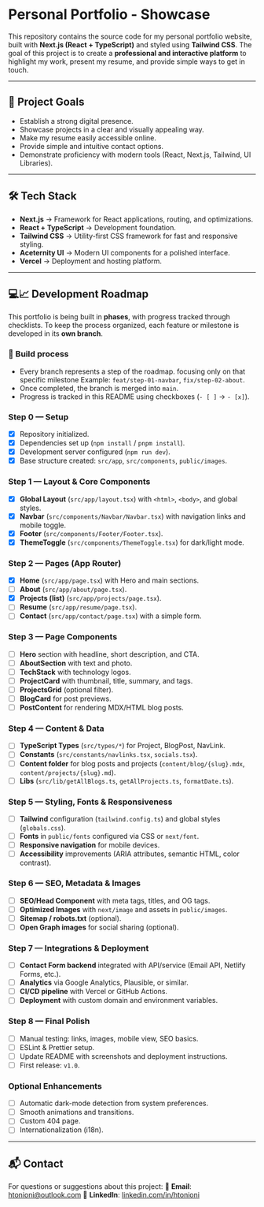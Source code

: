 # Personal Portfolio - Showcase

This repository contains the source code for my personal portfolio website, built with **Next.js (React + TypeScript)** and styled using **Tailwind CSS**.
The goal of this project is to create a **professional and interactive platform** to highlight my work, present my resume, and provide simple ways to get in touch.

---

## 🎯 Project Goals

- Establish a strong digital presence.
- Showcase projects in a clear and visually appealing way.
- Make my resume easily accessible online.
- Provide simple and intuitive contact options.
- Demonstrate proficiency with modern tools (React, Next.js, Tailwind, UI Libraries).

---

## 🛠️ Tech Stack

- **Next.js** → Framework for React applications, routing, and optimizations.
- **React + TypeScript** → Development foundation.
- **Tailwind CSS** → Utility-first CSS framework for fast and responsive styling.
- **Aceternity UI** → Modern UI components for a polished interface.
- **Vercel** → Deployment and hosting platform.

---

## 💻📈 Development Roadmap

This portfolio is being built in **phases**, with progress tracked through checklists.
To keep the process organized, each feature or milestone is developed in its **own branch**.

### 🔀 Build process

- Every branch represents a step of the roadmap. focusing only on that specific milestone
  Example: `feat/step-01-navbar`, `fix/step-02-about`.
- Once completed, the branch is merged into `main`.
- Progress is tracked in this README using checkboxes (`- [ ]` → `- [x]`).

### Step 0 — Setup

- [X] Repository initialized.
- [X] Dependencies set up (`npm install` / `pnpm install`).
- [X] Development server configured (`npm run dev`).
- [X] Base structure created: `src/app`, `src/components`, `public/images`.

### Step 1 — Layout & Core Components

- [X] **Global Layout** (`src/app/layout.tsx`) with `<html>`, `<body>`, and global styles.
- [X] **Navbar** (`src/components/Navbar/Navbar.tsx`) with navigation links and mobile toggle.
- [X] **Footer** (`src/components/Footer/Footer.tsx`).
- [X] **ThemeToggle** (`src/components/ThemeToggle.tsx`) for dark/light mode.

### Step 2 — Pages (App Router)

- [X] **Home** (`src/app/page.tsx`) with Hero and main sections.
- [ ] **About** (`src/app/about/page.tsx`).
- [X] **Projects (list)** (`src/app/projects/page.tsx`).
- [ ] **Resume** (`src/app/resume/page.tsx`).
- [ ] **Contact** (`src/app/contact/page.tsx`) with a simple form.

### Step 3 — Page Components

- [ ] **Hero** section with headline, short description, and CTA.
- [ ] **AboutSection** with text and photo.
- [ ] **TechStack** with technology logos.
- [ ] **ProjectCard** with thumbnail, title, summary, and tags.
- [ ] **ProjectsGrid** (optional filter).
- [ ] **BlogCard** for post previews.
- [ ] **PostContent** for rendering MDX/HTML blog posts.

### Step 4 — Content & Data

- [ ] **TypeScript Types** (`src/types/*`) for Project, BlogPost, NavLink.
- [ ] **Constants** (`src/constants/navlinks.tsx`, `socials.tsx`).
- [ ] **Content folder** for blog posts and projects (`content/blog/{slug}.mdx`, `content/projects/{slug}.md`).
- [ ] **Libs** (`src/lib/getAllBlogs.ts`, `getAllProjects.ts`, `formatDate.ts`).

### Step 5 — Styling, Fonts & Responsiveness

- [ ] **Tailwind** configuration (`tailwind.config.ts`) and global styles (`globals.css`).
- [ ] **Fonts** in `public/fonts` configured via CSS or `next/font`.
- [ ] **Responsive navigation** for mobile devices.
- [ ] **Accessibility** improvements (ARIA attributes, semantic HTML, color contrast).

### Step 6 — SEO, Metadata & Images

- [ ] **SEO/Head Component** with meta tags, titles, and OG tags.
- [ ] **Optimized Images** with `next/image` and assets in `public/images`.
- [ ] **Sitemap / robots.txt** (optional).
- [ ] **Open Graph images** for social sharing (optional).

### Step 7 — Integrations & Deployment

- [ ] **Contact Form backend** integrated with API/service (Email API, Netlify Forms, etc.).
- [ ] **Analytics** via Google Analytics, Plausible, or similar.
- [ ] **CI/CD pipeline** with Vercel or GitHub Actions.
- [ ] **Deployment** with custom domain and environment variables.

### Step 8 — Final Polish

- [ ] Manual testing: links, images, mobile view, SEO basics.
- [ ] ESLint & Prettier setup.
- [ ] Update README with screenshots and deployment instructions.
- [ ] First release: `v1.0`.

### Optional Enhancements

- [ ] Automatic dark-mode detection from system preferences.
- [ ] Smooth animations and transitions.
- [ ] Custom 404 page.
- [ ] Internationalization (i18n).

---

## 📬 Contact

For questions or suggestions about this project:
📧 **Email**: htonioni@outlook.com
🔗 **LinkedIn**: [linkedin.com/in/htonioni](https://linkedin.com/in/htonioni)
